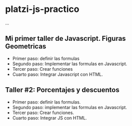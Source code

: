 # platzi-js-practico

...

## Mi primer taller de Javascript. Figuras Geometricas

- Primer paso: definir las formulas
- Segundo paso: Implementar las formulas en Javascript.
- Tercer paso: Crear funciones 
- Cuarto paso: Integrar Javascript con HTML.

## Taller #2: Porcentajes y descuentos 

- Primer paso: definir las formulas.
- Segundo paso: implementar las formulas en Javascript.
- Tercer paso: Crear funciones. 
- Cuarto paso: Integrar JS con HTML.
